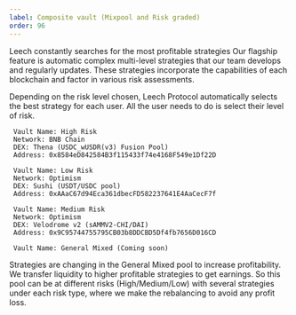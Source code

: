 ```yaml
---
label: Сomposite vault (Mixpool and Risk graded)
order: 96
---
```



Leech constantly searches for the most profitable strategies
Our flagship feature is automatic complex multi-level strategies that our team develops and regularly updates. These strategies incorporate the capabilities of each blockchain and factor in various risk assessments.

Depending on the risk level chosen, Leech Protocol automatically selects the best strategy for each user. All the user needs to do is select their level of risk.

     Vault Name: High Risk
     Network: BNB Chain
     DEX: Thena (USDC_wUSDR(v3) Fusion Pool)
     Address: 0x8584eD842584B3f115433f74e4168F549e1Df22D

     Vault Name: Low Risk
     Network: Optimism 
     DEX: Sushi (USDT/USDC pool)
     Address: 0xAAaC67d94Eca361dbecFD582237641E4AaCecF7f

     Vault Name: Medium Risk
     Network: Optimism
     DEX: Velodrome v2 (sAMMV2-CHI/DAI)
     Address: 0x9C95744755795CB03b8DDCBD5Df4fb7656D016CD

     Vault Name: General Mixed (Coming soon)


Strategies are changing in the General Mixed pool to increase profitability. We transfer liquidity to higher profitable strategies to get earnings. So this pool can be at different risks (High/Medium/Low) with several strategies under each risk type, where we make the rebalancing to avoid any profit loss.
